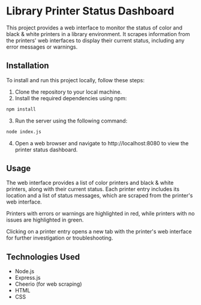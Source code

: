 # Library Printer Status Dashboard

This project provides a web interface to monitor the status of color and black & white printers in a library environment. It scrapes information from the printers' web interfaces to display their current status, including any error messages or warnings.

## Installation

To install and run this project locally, follow these steps:

1. Clone the repository to your local machine.
2. Install the required dependencies using npm:

```bash
npm install
```
3. Run the server using the following command:

```bash
node index.js
```

4. Open a web browser and navigate to http://localhost:8080 to view the printer status dashboard.

## Usage

The web interface provides a list of color printers and black & white printers, along with their current status. Each printer entry includes its location and a list of status messages, which are scraped from the printer's web interface.

Printers with errors or warnings are highlighted in red, while printers with no issues are highlighted in green.

Clicking on a printer entry opens a new tab with the printer's web interface for further investigation or troubleshooting.

## Technologies Used
* Node.js
* Express.js
* Cheerio (for web scraping)
* HTML
* CSS
